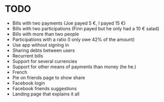 TODO
====

* Bills with two payments (Joe payed 5 €, I payed 15 €)
* Bills with two participations (Finn payed but he only had a 10 € salad)
* Bills with more than two people
* Participations with a ratio (I only owe 42% of the amount)
* Use app without signing in
* Sharing debts between users
* Recurrent bills
* Support for several currencies
* Support for other means of payments than money (he he.)
* French
* Pie on friends page to show share
* Facebook login
* Facebook friends suggestions
* Landing page that explains it all

